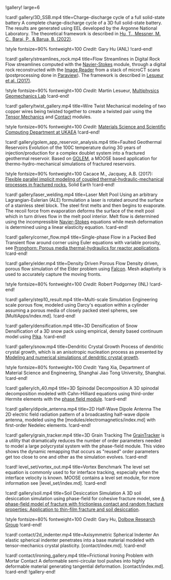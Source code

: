 !gallery! large=6

!card! gallery/3D_SSB.mp4 title=Charge-discharge cycle of a full solid-state battery
A complete charge-discharge cycle of a 3D full solid-state battery. The results are generated using EEL developed by the Argonne National Laboratory. The theoretical framework is described in [Hu, T., Messner, M. C., Barai, P., & Barua, B. (2022)](https://doi.org/10.2172/1891097).

!style fontsize=90% fontweight=100
*Credit:*  Gary Hu (ANL)
!card-end!

!card! gallery/streamlines_rock.mp4 title=Flow Streamlines in Digital Rock
Flow streamlines computed with the [Navier-Stokes](modules/navier_stokes/index.md) module, through a digital rock reconstructed with the [Image Reader](source/functions/ImageFunction.md) from a stack of microCT scans (postprocessing done in [Paraview](https://www.paraview.org/)). The framework is described in [Lesueur et al. (2017)](http://doi.org/10.1016/j.gete.2017.08.001).

!style fontsize=90% fontweight=100
*Credit:*  Martin Lesueur, [Multiphysics Geomechanics Lab](https://mglab.pratt.duke.edu/)
!card-end!

!card! gallery/twist_gallery.mp4 title=Wire Twist
Mechanical modeling of two copper wires being twisted together to create a twisted pair
using the [Tensor Mechanics](modules/tensor_mechanics/index.md) and [Contact](modules/contact/index.md) modules.

!style fontsize=90% fontweight=100
*Credit:*  [Materials Science and Scientific Computing Department at UKAEA](https://ccfe.ukaea.uk/research/)
!card-end!

!card! gallery/golem_app_reservoir_analysis.mp4 title=Faulted Geothermal Reservoirs
Evolution of the 100C temperature during 30 years of injection/production for a complex doublet
system into a fractured geothermal reservoir. Based on [GOLEM](https://github.com/ajacquey/golem),
a MOOSE based application for thermo-hydro-mechanical simulations of fractured reservoirs.

!style fontsize=90% fontweight=100
Cacace M., Jacquey, A.B. (2017): [Flexible parallel implicit modeling of coupled thermal-hydraulic-mechanical processes in fractured rocks.](https://www.solid-earth.net/8/921/2017/) Solid Earth
!card-end!

!card! gallery/laser_welding.mp4 title=Laser Melt Pool
Using an arbitrary Lagrangian-Eulerian (ALE) formulation a laser is rotated around the surface of a stainless
steel block. The steel first melts and then begins to evaporate. The recoil force from evaporation
deforms the surface of the melt pool which in turn drives flow in the melt pool interior. Melt flow
is determined using the incompressible [Navier-Stokes](modules/navier_stokes/index.md) equations
while mesh deformation is determined using a linear elasticity equation.
!card-end!

!card! gallery/corner_flow.mp4 title=Single-phase Flow in a Packed Bed
Transient flow around corner using Euler equations with variable porosity,
see [Pronghorn: Porous media thermal-hydraulics for reactor applications](https://escholarship.org/uc/item/61k9r05w).
!card-end!

!card! gallery/elder.mp4 title=Density Driven Porous Flow
Density driven, porous flow simulation of the Elder problem using [Falcon](https://github.com/idaholab/falcon).  Mesh adaptivity is used to accurately capture the moving fronts.

!style fontsize=80% fontweight=100
*Credit:* Robert Podgorney (INL)
!card-end!

!card! gallery/step10_result.mp4 title=Multi-scale Simulation
Engineering scale porous flow, modeled using Darcy's equation within a cylinder assuming a porous
media of closely packed steel spheres, see [MultiApps/index.md].
!card-end!

!card! gallery/densification.mp4 title=3D Densification of Snow
Densification of a 3D snow pack using empirical, density based continuum model using [Pika](https://github.com/idaholab/pika).
!card-end!

!card! gallery/snow.mp4 title=Dendritic Crystal Growth
Process of dendritic crystal growth, which is an anisotropic nucleation process as presented by
[Modeling and numerical simulations of dendritic crystal growth](https://www.sciencedirect.com/science/article/pii/016727899390120P).

!style fontsize=80% fontweight=100
*Credit:* Yang Xia, Department of Material Science and Engineering,
Shanghai Jiao Tong University, Shanghai.
!card-end!

!card! gallery/ch_40.mp4 title=3D Spinodal Decomposition
A 3D spinodal decomposition modeled with Cahn-Hilliard equations using third-order Hermite elements with
the [phase field module](modules/phase_field/index.md).
!card-end!

!card! gallery/dipole_antenna.mp4 title=2D Half-Wave Dipole Antenna
The 2D electric field radiation pattern of a broadcasting half-wave dipole antenna, modeled using
the [modules/electromagnetics/index.md] with first-order Nedelec elements.
!card-end!

!card! gallery/grain_tracker.mp4 title=3D Grain Tracking
The [GrainTracker](GrainTracker.md) is a utility that dramatically reduces the number of order
parameters needed to model a large polycrystal system with the phase-field module. This video shows
the dynamic remapping that occurs as "reused" order parameters get too close to one and other as the
simulation evolves.
!card-end!

!card! level_set/vortex_out.mp4 title=Vortex Benchmark
The level set equation is commonly used to for interface tracking, especially when the interface
velocity is known. MOOSE contains a level set module, for more information see [level_set/index.md].
!card-end!

!card! gallery/soil.mp4 title=Soil Desiccation Simulation
A 3D soil desiccation simulation using phase-field for cohesive fracture model, see
[A phase-field model of fracture with frictionless contact and random fracture properties: Application to thin-film fracture and soil desiccation](https://doi.org/10.1016/j.cma.2020.113106).

!style fontsize=80% fontweight=100
*Credit:* Gary Hu, [Dolbow Research Group](http://dolbow.pratt.duke.edu/)
!card-end!

!card! contact/2d_indenter.mp4 title=Axisymmetric Spherical Indenter
An elastic spherical indenter penetrates into a base material modeled with tensor-mechanics crystal plasticity.
[contact/index.md].
!card-end!

!card! contact/ironing_gallery.mp4 title=Frictional Ironing Problem with Mortar Contact
A deformable semi-circular tool pushes into highly deformable material generating tangential deformation.
[contact/index.md].
!card-end!
!gallery-end!
